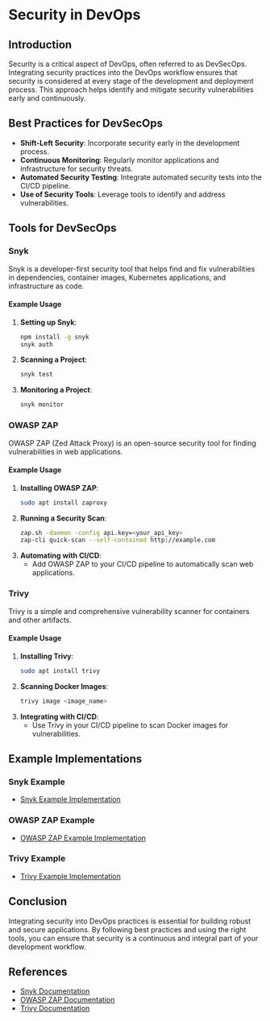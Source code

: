 # Security in DevOps

## Introduction
Security is a critical aspect of DevOps, often referred to as DevSecOps. Integrating security practices into the DevOps workflow ensures that security is considered at every stage of the development and deployment process. This approach helps identify and mitigate security vulnerabilities early and continuously.

## Best Practices for DevSecOps
- **Shift-Left Security**: Incorporate security early in the development process.
- **Continuous Monitoring**: Regularly monitor applications and infrastructure for security threats.
- **Automated Security Testing**: Integrate automated security tests into the CI/CD pipeline.
- **Use of Security Tools**: Leverage tools to identify and address vulnerabilities.

## Tools for DevSecOps
### Snyk
Snyk is a developer-first security tool that helps find and fix vulnerabilities in dependencies, container images, Kubernetes applications, and infrastructure as code.

#### Example Usage
1. **Setting up Snyk**:
   ```sh
   npm install -g snyk
   snyk auth
   ```
2. **Scanning a Project**:
   ```sh
   snyk test
   ```
3. **Monitoring a Project**:
   ```sh
   snyk monitor
   ```

### OWASP ZAP
OWASP ZAP (Zed Attack Proxy) is an open-source security tool for finding vulnerabilities in web applications.

#### Example Usage
1. **Installing OWASP ZAP**:
   ```sh
   sudo apt install zaproxy
   ```
2. **Running a Security Scan**:
   ```sh
   zap.sh -daemon -config api.key=<your_api_key>
   zap-cli quick-scan --self-contained http://example.com
   ```
3. **Automating with CI/CD**:
   - Add OWASP ZAP to your CI/CD pipeline to automatically scan web applications.

### Trivy
Trivy is a simple and comprehensive vulnerability scanner for containers and other artifacts.

#### Example Usage
1. **Installing Trivy**:
   ```sh
   sudo apt install trivy
   ```
2. **Scanning Docker Images**:
   ```sh
   trivy image <image_name>
   ```
3. **Integrating with CI/CD**:
   - Use Trivy in your CI/CD pipeline to scan Docker images for vulnerabilities.

## Example Implementations
### Snyk Example
- [Snyk Example Implementation](snyk-example.md)

### OWASP ZAP Example
- [OWASP ZAP Example Implementation](owasp-zap-example.md)

### Trivy Example
- [Trivy Example Implementation](trivy-example.md)

## Conclusion
Integrating security into DevOps practices is essential for building robust and secure applications. By following best practices and using the right tools, you can ensure that security is a continuous and integral part of your development workflow.

## References
- [Snyk Documentation](https://snyk.io/docs/)
- [OWASP ZAP Documentation](https://www.zaproxy.org/)
- [Trivy Documentation](https://github.com/aquasecurity/trivy)
